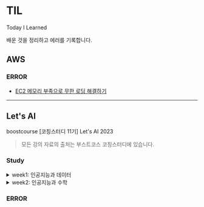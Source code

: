 # TIL

Today I Learned

배운 것을 정리하고 에러를 기록합니다.

## AWS

### ERROR

- [EC2 메모리 부족으로 무한 로딩 해결하기](https://github.com/5jisoo/TIL/blob/main/AWS/ERROR-EC2_%EB%A9%94%EB%AA%A8%EB%A6%AC_%EB%B6%80%EC%A1%B1%EC%9C%BC%EB%A1%9C_%EB%AC%B4%ED%95%9C_%EB%A1%9C%EB%94%A9.md)

---

## Let's AI

boostcourse [코칭스터디 11기] Let's AI 2023

> 모든 강의 자료의 출처는 부스트코스 코칭스터디에 있습니다.

### Study

<details>
<summary>week1: 인공지능과 데이터</summary>
<div markdown="1">

- [데이터 사이언스란?](./boostcourse_Let's%20AI/week1/data_science.md)
- [자주 하는 질문(FAQ)](./boostcourse_Let's%20AI/week1/faq.md)
- [데이터 분석 프로세스](./boostcourse_Let's%20AI/week1/data_analysis_process.md)
- [머신러닝이란?](./boostcourse_Let's%20AI/week1/machine_learning.md)
- [머신러닝 모델의 구조](./boostcourse_Let's%20AI/week1/ml_model_structure.md)
- [파이썬으로 계산하기 - Numpy](./boostcourse_Let's%20AI/week1/numpy.ipynb)

</div>
</details>

<details>
<summary>week2: 인공지능과 수학</summary>
<div markdown="1">

- [파이썬으로 데이터 처리하기 - Pandas](./boostcourse_Let's%20AI/week2/Pandas.ipynb)
- [파이썬으로 시각화하기 - matplotlib]()
- [딥러닝이란?]()
- [딥러닝의 역사]()
- [벡터란?]()
- [행렬이란?]()

</div>
</details>

### ERROR
